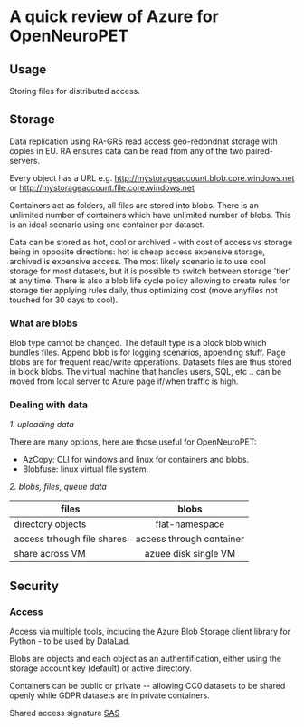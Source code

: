 # A quick review of Azure for OpenNeuroPET

## Usage

Storing files for distributed access.

## Storage

Data replication using RA-GRS read access geo-redondnat storage with copies in EU. RA ensures data can be read from any of the two paired-servers.

Every object has a URL e.g. http://mystorageaccount.blob.core.windows.net or http://mystorageaccount.file.core.windows.net

Containers act as folders, all files are stored into blobs. There is an unlimited number of containers which have unlimited number of blobs. This is an ideal scenario using one container per dataset. 

Data can be stored as hot, cool or archived - with cost of access vs storage being in opposite directions: hot is cheap access expensive storage, archived is expensive access. The most likely scenario is to use cool storage for most datasets, but it is possible to switch between storage 'tier' at any time. There is also a blob life cycle policy allowing to create rules for storage tier applying rules daily, thus optimizing cost (move anyfiles not touched for 30 days to cool).

### What are blobs

Blob type cannot be changed. The default type is a block blob which bundles files. Append blob is for logging scenarios, appending stuff. Page blobs are for frequent read/write opperations. Datasets files are thus stored in block blobs. The virtual machine that handles users, SQL, etc .. can be moved from local server to Azure page if/when traffic is high.

### Dealing with data

*1. uploading data*

There are many options, here are those useful for OpenNeuroPET:
- AzCopy: CLI for windows and linux for containers and blobs.
- Blobfuse: linux virtual file system.

*2. blobs, files, queue data*

| files                      |  blobs                    |
|----------------------------|:-------------------------:|
| directory objects          |  flat-namespace           |
| access trhough file shares |  access through container |
| share across VM            | azuee disk single VM      |

## Security



### Access

Access via multiple tools, including the Azure Blob Storage client library for Python - to be used by DataLad.

Blobs are objects and each object as an authentification, either using the storage account key (default) or active directory. 

Containers can be public or private -- allowing CC0 datasets to be shared openly while GDPR datasets are in private containers. 

Shared access signature [SAS](https://learn.microsoft.com/en-us/rest/api/storageservices/create-user-delegation-sas)


